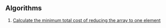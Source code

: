 ## Algorithms

1. [Calculate the minimum total cost of reducing the array to one element](https://github.com/girls-incode/algorithms/blob/master/minimum_total_cost_of_reducing_array_to_one_element.js)
